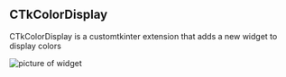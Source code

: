 ## CTkColorDisplay
CTkColorDisplay is a customtkinter extension that adds a new widget to display colors

![picture of widget](image.jpg)
